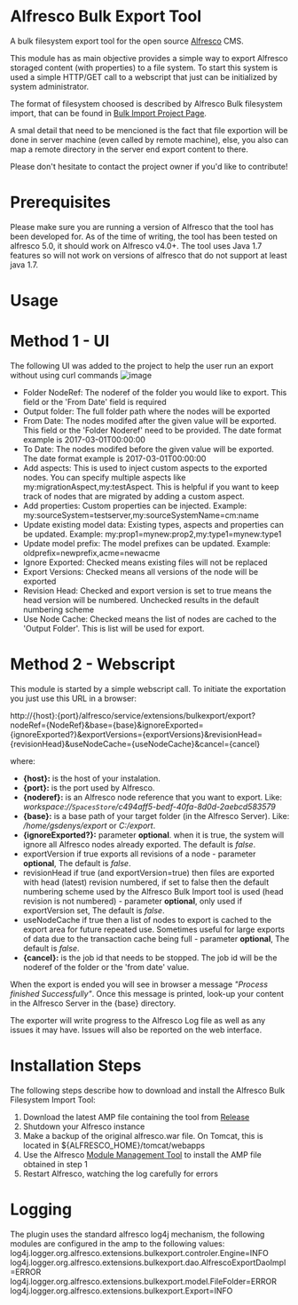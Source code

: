 # Alfresco Bulk Export Tool #
A bulk filesystem export tool for the open source [Alfresco](http://www.alfresco.com) CMS.

This module has as main objective provides a simple way to export Alfresco storaged content (with properties) to a file system.  To start this system is used a simple HTTP/GET call to a webscript that just can be initialized by system administrator.

The format of filesystem choosed is described by Alfresco Bulk filesystem import, that can be found in [Bulk Import Project Page](https://github.com/pmonks/alfresco-bulk-import/wiki).

A smal detail that need to be mencioned is the fact that file exportion will be done in server machine (even called by remote machine), else,  you also can map a remote directory in the server end export content to there.

Please don't hesitate to contact the project owner if you'd like to contribute!

# Prerequisites #
Please make sure you are running a version of Alfresco that the tool has been developed for. As of the time of writing, the tool has been tested on alfresco 5.0, it should work on Alfresco v4.0+. The tool uses Java 1.7 features so will not work on versions of alfresco that do not support at least java 1.7.

# Usage #

# Method 1 - UI #
The following UI was added to the project to help the user run an export without using curl commands
![image](https://user-images.githubusercontent.com/11996632/30759019-cb40fef8-9f91-11e7-9178-b35c088438b6.png)

* Folder NodeRef: The noderef of the folder you would like to export. This field or the 'From Date' field is required
* Output folder: The full folder path where the nodes will be exported
* From Date: The nodes modifed after the given value will be exported. This field or the 'Folder Noderef' need to be provided. The date format example is 2017-03-01T00:00:00
* To Date: The nodes modifed before the given value will be exported. The date format example is 2017-03-01T00:00:00
* Add aspects: This is used to inject custom aspects to the exported nodes. You can specify multiple aspects like my:migrationAspect,my:testAspect. This is helpful if you want to keep track of nodes that are migrated by adding a custom aspect.
* Add properties: Custom properties can be injected. Example: my:sourceSystem=testserver,my:sourceSystemName=cm:name
* Update existing model data: Existing types, aspects and properties can be updated. Example: my:prop1=mynew:prop2,my:type1=mynew:type1
* Update model prefix: The model prefixes can be updated. Example: oldprefix=newprefix,acme=newacme
* Ignore Exported: Checked means existing files will not be replaced
* Export Versions: Checked means all versions of the node will be exported
* Revision Head: Checked and export version is set to true means the head version will be numbered. Unchecked results in the default numbering scheme
* Use Node Cache: Checked means the list of nodes are cached to the 'Output Folder'. This is list will be used for export.

# Method 2 - Webscript #
This module is started by a simple webscript call. To initiate the exportation you just use this URL in a browser:

http://{host}:{port}/alfresco/service/extensions/bulkexport/export?nodeRef={NodeRef}&base={base}&ignoreExported={ignoreExported?}&exportVersions={exportVersions}&revisionHead={revisionHead}&useNodeCache={useNodeCache}&cancel={cancel}

where:
* **{host}:** is the host of your instalation.
* **{port}:** is the port used by Alfresco.
* **{noderef}:** is an Alfresco node reference that you want to export. Like:
   _workspace://`SpacesStore`/c494aff5-bedf-40fa-8d0d-2aebcd583579_
* **{base}:** is a base path of your target folder (in the Alfresco Server). Like: _/home/gsdenys/export_ or _C:/export_.
* **{ignoreExported?}:** parameter **optional**. when it is true, the system will ignore all Alfresco nodes already exported. The default is _false_.
* exportVersion if true exports all revisions of a node - parameter **optional**, The default is _false_.
* revisionHead if true (and exportVersion=true) then files are exported with head (latest) revision numbered, if set to false then the default numbering scheme used by the Alfresco Bulk Import tool is used (head revision is not numbered) - parameter **optional**, only used if exportVersion set, The default is _false_.
* useNodeCache if true then a list of nodes to export is cached to the export area for future repeated use. Sometimes useful for large exports of data due to the transaction cache being full - parameter **optional**, The default is _false_.
* **{cancel}:** is the job id that needs to be stopped. The job id will be the noderef of the folder or the 'from date' value.

When the export is ended you will see in browser a message _"Process finished Successfully"_. Once this message is printed, look-up your content in the Alfresco Server in the {base} directory.

The exporter will write progress to the Alfresco Log file as well as any issues it may have. Issues will also be reported on the web interface.

# Installation Steps #
The following steps describe how to download and install the Alfresco Bulk Filesystem Import Tool:

  1. Download the latest AMP file containing the tool from [Release](https://github.com/gsdenys/alfresco-bulk-export/releases)
  2. Shutdown your Alfresco instance
  3. Make a backup of the original alfresco.war file. On Tomcat, this is located in ${ALFRESCO\_HOME}/tomcat/webapps
  4. Use the Alfresco [Module Management Tool](http://wiki.alfresco.com/wiki/Module_Management_Tool) to install the AMP file obtained in step 1
  5. Restart Alfresco, watching the log carefully for errors

# Logging #
The plugin uses the standard alfresco log4j mechanism, the following modules are configured in the amp to the following values:
log4j.logger.org.alfresco.extensions.bulkexport.controler.Engine=INFO
log4j.logger.org.alfresco.extensions.bulkexport.dao.AlfrescoExportDaoImpl=ERROR
log4j.logger.org.alfresco.extensions.bulkexport.model.FileFolder=ERROR
log4j.logger.org.alfresco.extensions.bulkexport.Export=INFO
